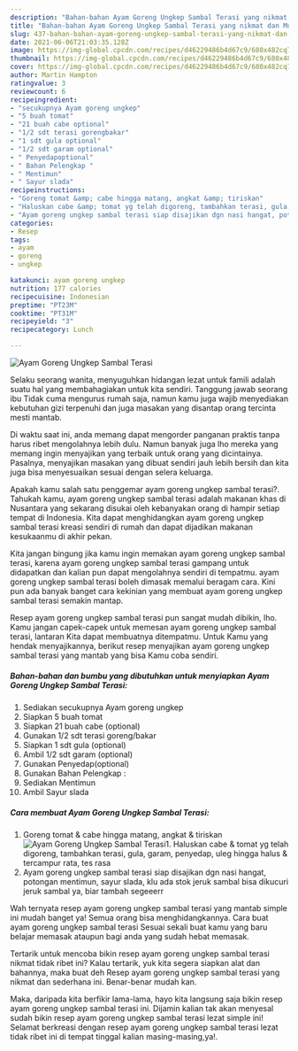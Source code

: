 ```yaml
---
description: "Bahan-bahan Ayam Goreng Ungkep Sambal Terasi yang nikmat dan Mudah Dibuat"
title: "Bahan-bahan Ayam Goreng Ungkep Sambal Terasi yang nikmat dan Mudah Dibuat"
slug: 437-bahan-bahan-ayam-goreng-ungkep-sambal-terasi-yang-nikmat-dan-mudah-dibuat
date: 2021-06-06T21:03:35.128Z
image: https://img-global.cpcdn.com/recipes/d46229486b4d67c9/680x482cq70/ayam-goreng-ungkep-sambal-terasi-foto-resep-utama.jpg
thumbnail: https://img-global.cpcdn.com/recipes/d46229486b4d67c9/680x482cq70/ayam-goreng-ungkep-sambal-terasi-foto-resep-utama.jpg
cover: https://img-global.cpcdn.com/recipes/d46229486b4d67c9/680x482cq70/ayam-goreng-ungkep-sambal-terasi-foto-resep-utama.jpg
author: Martin Hampton
ratingvalue: 3
reviewcount: 6
recipeingredient:
- "secukupnya Ayam goreng ungkep"
- "5 buah tomat"
- "21 buah cabe optional"
- "1/2 sdt terasi gorengbakar"
- "1 sdt gula optional"
- "1/2 sdt garam optional"
- " Penyedapoptional"
- " Bahan Pelengkap "
- " Mentimun"
- " Sayur slada"
recipeinstructions:
- "Goreng tomat &amp; cabe hingga matang, angkat &amp; tiriskan"
- "Haluskan cabe &amp; tomat yg telah digoreng, tambahkan terasi, gula, garam, penyedap, uleg hingga halus &amp; tercampur rata, tes rasa"
- "Ayam goreng ungkep sambal terasi siap disajikan dgn nasi hangat, potongan mentimun, sayur slada, klu ada stok jeruk sambal bisa dikucuri jeruk sambal ya, biar tambah segeeerr"
categories:
- Resep
tags:
- ayam
- goreng
- ungkep

katakunci: ayam goreng ungkep 
nutrition: 177 calories
recipecuisine: Indonesian
preptime: "PT23M"
cooktime: "PT31M"
recipeyield: "3"
recipecategory: Lunch

---
```



![Ayam Goreng Ungkep Sambal Terasi](https://img-global.cpcdn.com/recipes/d46229486b4d67c9/680x482cq70/ayam-goreng-ungkep-sambal-terasi-foto-resep-utama.jpg)

Selaku seorang wanita, menyuguhkan hidangan lezat untuk famili adalah suatu hal yang membahagiakan untuk kita sendiri. Tanggung jawab seorang ibu Tidak cuma mengurus rumah saja, namun kamu juga wajib menyediakan kebutuhan gizi terpenuhi dan juga masakan yang disantap orang tercinta mesti mantab.

Di waktu  saat ini, anda memang dapat mengorder panganan praktis tanpa harus ribet mengolahnya lebih dulu. Namun banyak juga lho mereka yang memang ingin menyajikan yang terbaik untuk orang yang dicintainya. Pasalnya, menyajikan masakan yang dibuat sendiri jauh lebih bersih dan kita juga bisa menyesuaikan sesuai dengan selera keluarga. 



Apakah kamu salah satu penggemar ayam goreng ungkep sambal terasi?. Tahukah kamu, ayam goreng ungkep sambal terasi adalah makanan khas di Nusantara yang sekarang disukai oleh kebanyakan orang di hampir setiap tempat di Indonesia. Kita dapat menghidangkan ayam goreng ungkep sambal terasi kreasi sendiri di rumah dan dapat dijadikan makanan kesukaanmu di akhir pekan.

Kita jangan bingung jika kamu ingin memakan ayam goreng ungkep sambal terasi, karena ayam goreng ungkep sambal terasi gampang untuk didapatkan dan kalian pun dapat mengolahnya sendiri di tempatmu. ayam goreng ungkep sambal terasi boleh dimasak memalui beragam cara. Kini pun ada banyak banget cara kekinian yang membuat ayam goreng ungkep sambal terasi semakin mantap.

Resep ayam goreng ungkep sambal terasi pun sangat mudah dibikin, lho. Kamu jangan capek-capek untuk memesan ayam goreng ungkep sambal terasi, lantaran Kita dapat membuatnya ditempatmu. Untuk Kamu yang hendak menyajikannya, berikut resep menyajikan ayam goreng ungkep sambal terasi yang mantab yang bisa Kamu coba sendiri.

<!--inarticleads1-->

##### Bahan-bahan dan bumbu yang dibutuhkan untuk menyiapkan Ayam Goreng Ungkep Sambal Terasi:

1. Sediakan secukupnya Ayam goreng ungkep
1. Siapkan 5 buah tomat
1. Siapkan 21 buah cabe (optional)
1. Gunakan 1/2 sdt terasi goreng/bakar
1. Siapkan 1 sdt gula (optional)
1. Ambil 1/2 sdt garam (optional)
1. Gunakan  Penyedap(optional)
1. Gunakan  Bahan Pelengkap :
1. Sediakan  Mentimun
1. Ambil  Sayur slada




<!--inarticleads2-->

##### Cara membuat Ayam Goreng Ungkep Sambal Terasi:

1. Goreng tomat &amp; cabe hingga matang, angkat &amp; tiriskan
<img src="https://img-global.cpcdn.com/steps/120905806c0c4e1c/160x128cq70/ayam-goreng-ungkep-sambal-terasi-langkah-memasak-1-foto.jpg" alt="Ayam Goreng Ungkep Sambal Terasi">1. Haluskan cabe &amp; tomat yg telah digoreng, tambahkan terasi, gula, garam, penyedap, uleg hingga halus &amp; tercampur rata, tes rasa
1. Ayam goreng ungkep sambal terasi siap disajikan dgn nasi hangat, potongan mentimun, sayur slada, klu ada stok jeruk sambal bisa dikucuri jeruk sambal ya, biar tambah segeeerr




Wah ternyata resep ayam goreng ungkep sambal terasi yang mantab simple ini mudah banget ya! Semua orang bisa menghidangkannya. Cara buat ayam goreng ungkep sambal terasi Sesuai sekali buat kamu yang baru belajar memasak ataupun bagi anda yang sudah hebat memasak.

Tertarik untuk mencoba bikin resep ayam goreng ungkep sambal terasi nikmat tidak ribet ini? Kalau tertarik, yuk kita segera siapkan alat dan bahannya, maka buat deh Resep ayam goreng ungkep sambal terasi yang nikmat dan sederhana ini. Benar-benar mudah kan. 

Maka, daripada kita berfikir lama-lama, hayo kita langsung saja bikin resep ayam goreng ungkep sambal terasi ini. Dijamin kalian tak akan menyesal sudah bikin resep ayam goreng ungkep sambal terasi lezat simple ini! Selamat berkreasi dengan resep ayam goreng ungkep sambal terasi lezat tidak ribet ini di tempat tinggal kalian masing-masing,ya!.

